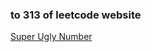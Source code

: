 ### to 313 of leetcode website

[Super Ugly Number](https://leetcode-cn.com/problems/super-ugly-number/)